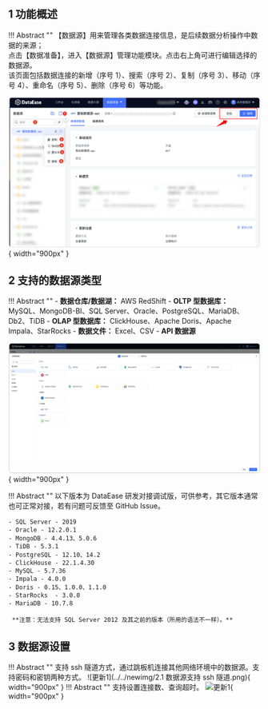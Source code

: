 ## 1 功能概述

!!! Abstract ""
    【数据源】用来管理各类数据连接信息，是后续数据分析操作中数据的来源；  
    点击【数据准备】，进入【数据源】管理功能模块。点击右上角可进行编辑选择的数据源。  
    该页面包括数据连接的新增（序号 1）、搜索（序号 2）、复制（序号 3）、移动（序号 4）、重命名（序号 5）、删除（序号 6）等功能。

![数据源概览](../newimg/user_manual/数据源概览.png){ width="900px" }

## 2 支持的数据源类型

!!! Abstract ""
    - **数据仓库/数据湖：** AWS RedShift
    - **OLTP 型数据库：** MySQL、MongoDB-BI、SQL Server、Oracle、PostgreSQL、MariaDB、Db2、TiDB
    - **OLAP 型数据库：** ClickHouse、Apache Doris、Apache Impala、StarRocks
    - **数据文件：** Excel、CSV
    - **API 数据源**

![支持数据源类型](../newimg/user_manual/支持数据源类型.png){ width="900px" }

!!! Abstract ""
    以下版本为 DataEase 研发对接调试版，可供参考，其它版本通常也可正常对接，若有问题可反馈至 GitHub Issue。

    - SQL Server - 2019
    - Oracle - 12.2.0.1
    - MongoDB - 4.4.13、5.0.6
    - TiDB - 5.3.1
    - PostgreSQL - 12.10、14.2
    - ClickHouse - 22.1.4.30
    - MySQL - 5.7.36
    - Impala - 4.0.0
    - Doris - 0.15、1.0.0、1.1.0
    - StarRocks  - 3.0.0
    - MariaDB - 10.7.8

     **注意：无法支持 SQL Server 2012 及其之前的版本（所用的语法不一样）。**

## 3 数据源设置
!!! Abstract ""
    支持 ssh 隧道方式，通过跳板机连接其他网络环境中的数据源。支持密码和密钥两种方式。
![更新1](../../newimg/2.1 数据源支持 ssh 隧道.png){ width="900px" }
!!! Abstract ""
    支持设置连接数、查询超时。
![更新1](../../newimg/数据源高级设置.png){ width="900px" }
